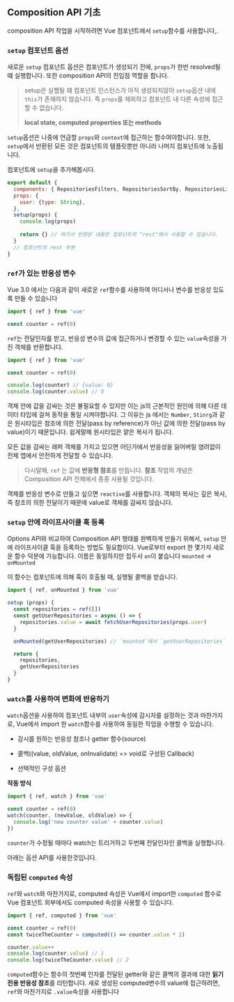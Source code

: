 ## Composition API 기초

composition API 작업을 시작하려면 Vue 컴포넌트에서 `setup`함수를 사용합니다,.



### `setup` 컴포넌트 옵션

새로운 `setup` 컴포넌트 옵션은 컴포넌트가 생성되기 전에, `props`가 한번 resolved될 떄 실행합니다. 또한 composition API의 진입점 역할을 합니다.

> setup은 실핼될 떄 컴포넌트 인스턴스가 아직 생성되지않아 `setup`옵션 내에 `this`가 존재하지 않습니다. 즉 `props`를 제외하고 컴포넌트 내 다른 속성에 접근할 수 없습니다.
>
> **local state, computed properties 또는 methods**

`setup`옵션은 나중에 언급할 `props`와 `context`에 접근하는 함수여야합니다. 또한, `setup`에서 반환된 모든 것은 컴포넌트의 템플릿뿐만 아니라 나머지 컴포넌트에 노출됩니다.

컴포넌트에 `setup`을 추가해봅시다.

```js
export default {
  components: { RepositoriesFilters, RepositoriesSortBy, RepositoriesList },
  props: {
    user: {type: String},
  },
  setup(props) {
    console.log(props)
    
    return {} // 여기서 반환된 내용은 컴포넌트의 "rest"에서 사용할 수 있습니다.
  }
  // 컴포넌트의 rest 부분
}
```



### `ref`가 있는 반응성 변수

Vue 3.0 에서는 다음과 같이 새로운 `ref`함수를 사용하여 어디서나 변수를 반응성 있도록 만들 수 있습니다

```js
import { ref } from 'vue'

const counter = ref(0)
```

`ref`는 전달인자를 받고, 반응성 변수의 값에 접근하거나 변경할 수 있는 `value`속성을 가진 객체를 반환합니다.

```js
import { ref } from 'vue'

const counter = ref(0)

console.log(counter) // {value: 0}
console.log(counter.value) // 0
```

객체 안에 값을 감싸는 것은 불필요할 수 있지만 이는 js의 근본적인 원인에 의해 다른 데이터 타입에 걸쳐 동작을 통일 시켜야합니다. 그 이유는 js 에서는 `Number`, `Stinrg`과 같은 원시타입은 참조에 의한 전달(pass by reference)가 아닌 값에 의한 전달(pass by value)이기 때문입니다. 쉽게말해 원시타입은 얕은 복사가 됩니다.

모든 값을 감싸는 래퍼 객체를 가지고 있으면 어딘가에서 반응성을 잃어버릴 염려없이 전체 앱에서 안전하게 전달할 수 있습니다.

> 다시말해, `ref` 는 값에 **반응형 참조**를 만듭니다. **참조** 작업의 개념은 Composition API 전체에서 종종 사용될 것입니다.

객체를 반응성 변수로 만들고 싶으면 `reactive`를 사용합니다. 객체의 복사는 깊은 복사, 즉 참조의 의한 전달이기 때문에 value로 객체를 감싸지 않습니다.



### `setup` 안에 라이프사이클 훅 등록

Options API와 비교하여 Composition API 행태를 완벽하게 만들기 위해서, `setup` 안에 라이프사이클 훅을 등록하는 방법도 필요합이다. Vue로부터 export 한 몇가지 새로운 함수 덕분에 가능합니다. 이름은 동일하지만 접두사 `on`이 붙습니다 `mounted` -> `onMounted`

이 함수는 컴포넌트에 의해 훅이 호출될 때, 실행될 콜백을 받습니다.

```js
import { ref, onMounted } from 'vue'

setup (props) {
  const repositories = ref([])
  const getUserRepositories = async () => {
    repositories.value = await fetchUserRepositories(props.user)
  }

  onMounted(getUserRepositories) // `mounted`에서 `getUserRepositories` 호출

  return {
    repositories,
    getUserRepositories
  }
}

```



### `watch`를 사용하여 변화에 반응하기

`watch`옵션을 사용하여 컴포넌트 내부의 `user`속성에 감시자를 설정하는 것과 마찬가지로, Vue에서 import 한 `watch`함수를 사용하여 동일한 작업을 수행할 수 있습니다.

+ 감시를 원하는 반응성 참조나 getter 함수(source)
+ 콜백((value, oldValue, onInvalidate) => void로 구성된 Callback)

+ 선택적인 구성 옵션

**작동 방식**

```js
import { ref, watch } from 'vue'

const counter = ref(0)
watch(counter, (newValue, oldValue) => {
  console.log('new counter value' + counter.value)
})
```

`counter`가 수정될 때마다 watch는 트리거하고 두번째 전달인자인 콜백을 실행합니다. 

아래는 옵션 API를 사용한것입니다.



### 독립된 `computed` 속성

`ref`와 `watch`와 마찬가지로, computed 속성은 Vue에서 import한 `computed` 함수로 Vue 컴포넌트 외부에서도 computed 속성을 사용할 수 있습니다.

```js
import { ref, computed } from 'vue'

const counter = ref(0)
const twiceTheCounter = computed(() => counter.value * 2)

counter.value++
console.log(counter.value) // 1
console.log(twiceTheCounter.value) // 2
```

`computed`함수는 함수의 첫번째 인자를 전달된 getter와 같은 콜백의 결과에 대한 **읽기 전용 반응성 참조**를 리턴합니다. 새로 생성된 computed변수의 value에 접근하려면, `ref`와 마찬가지로 `.value`속성을 사용합니다